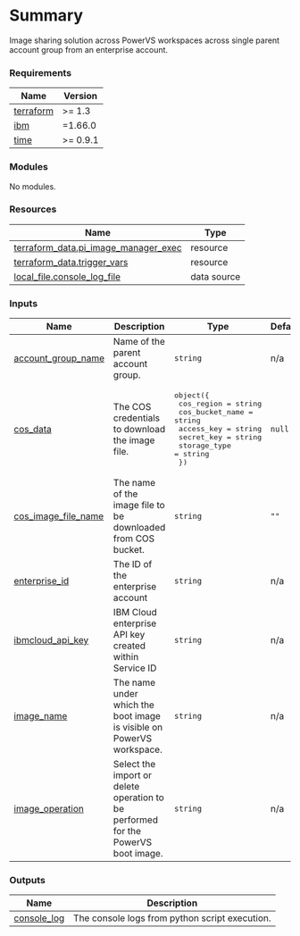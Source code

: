 # Summary

Image sharing solution across PowerVS workspaces across single parent account group from an enterprise account.

### Requirements

| Name | Version |
|------|---------|
| <a name="requirement_terraform"></a> [terraform](#requirement\_terraform) | >= 1.3 |
| <a name="requirement_ibm"></a> [ibm](#requirement\_ibm) | =1.66.0 |
| <a name="requirement_time"></a> [time](#requirement\_time) | >= 0.9.1 |

### Modules

No modules.

### Resources

| Name | Type |
|------|------|
| [terraform_data.pi_image_manager_exec](https://registry.terraform.io/providers/hashicorp/terraform/latest/docs/resources/data) | resource |
| [terraform_data.trigger_vars](https://registry.terraform.io/providers/hashicorp/terraform/latest/docs/resources/data) | resource |
| [local_file.console_log_file](https://registry.terraform.io/providers/hashicorp/local/latest/docs/data-sources/file) | data source |

### Inputs

| Name | Description | Type | Default | Required |
|------|-------------|------|---------|:--------:|
| <a name="input_account_group_name"></a> [account\_group\_name](#input\_account\_group\_name) | Name of the parent account group. | `string` | n/a | yes |
| <a name="input_cos_data"></a> [cos\_data](#input\_cos\_data) | The COS credentials to download the image file. | <pre>object({<br>    cos_region      = string<br>    cos_bucket_name = string<br>    access_key      = string<br>    secret_key      = string<br>    storage_type    = string<br>  })</pre> | `null` | no |
| <a name="input_cos_image_file_name"></a> [cos\_image\_file\_name](#input\_cos\_image\_file\_name) | The name of the image file to be downloaded from COS bucket. | `string` | `""` | no |
| <a name="input_enterprise_id"></a> [enterprise\_id](#input\_enterprise\_id) | The ID of the enterprise account | `string` | n/a | yes |
| <a name="input_ibmcloud_api_key"></a> [ibmcloud\_api\_key](#input\_ibmcloud\_api\_key) | IBM Cloud enterprise API key created within Service ID | `string` | n/a | yes |
| <a name="input_image_name"></a> [image\_name](#input\_image\_name) | The name under which the boot image is visible on PowerVS workspace. | `string` | n/a | yes |
| <a name="input_image_operation"></a> [image\_operation](#input\_image\_operation) | Select the import or delete operation to be performed for the PowerVS boot image. | `string` | n/a | yes |

### Outputs

| Name | Description |
|------|-------------|
| <a name="output_console_log"></a> [console\_log](#output\_console\_log) | The console logs from python script execution. |